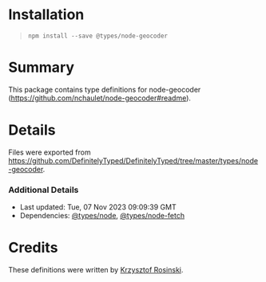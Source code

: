 # Installation
> `npm install --save @types/node-geocoder`

# Summary
This package contains type definitions for node-geocoder (https://github.com/nchaulet/node-geocoder#readme).

# Details
Files were exported from https://github.com/DefinitelyTyped/DefinitelyTyped/tree/master/types/node-geocoder.

### Additional Details
 * Last updated: Tue, 07 Nov 2023 09:09:39 GMT
 * Dependencies: [@types/node](https://npmjs.com/package/@types/node), [@types/node-fetch](https://npmjs.com/package/@types/node-fetch)

# Credits
These definitions were written by [Krzysztof Rosinski](https://github.com/rosek86).
